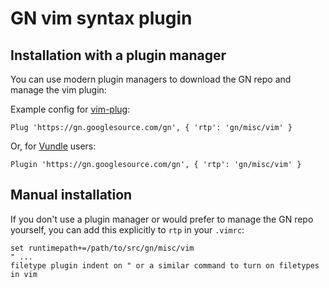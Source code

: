 # GN vim syntax plugin

## Installation with a plugin manager

You can use modern plugin managers to download the GN repo and manage the vim
plugin:

Example config for [vim-plug](https://github.com/junegunn/vim-plug):

```
Plug 'https://gn.googlesource.com/gn', { 'rtp': 'gn/misc/vim' }
```

Or, for [Vundle](https://github.com/VundleVim/Vundle.vim) users:

```
Plugin 'https://gn.googlesource.com/gn', { 'rtp': 'gn/misc/vim' }
```

## Manual installation

If you don't use a plugin manager or would prefer to manage the GN repo
yourself, you can add this explicitly to `rtp` in your `.vimrc`:

```
set runtimepath+=/path/to/src/gn/misc/vim
" ...
filetype plugin indent on " or a similar command to turn on filetypes in vim
```
